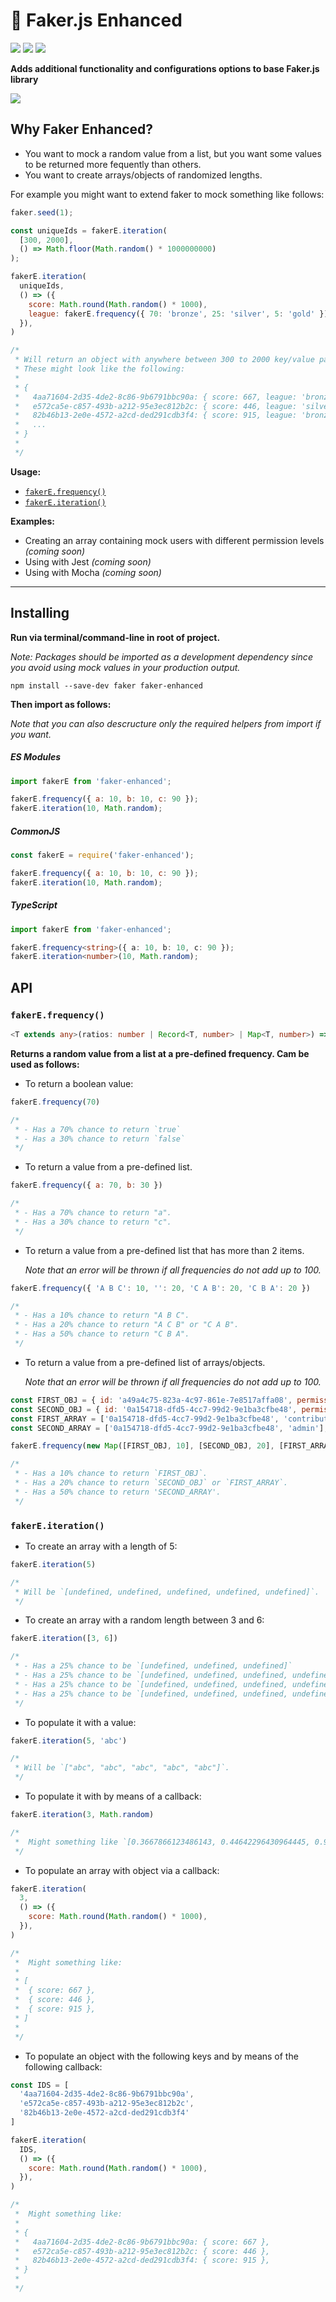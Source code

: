# 🎠 Faker.js Enhanced 

[![](https://travis-ci.org/schalkventer/react-html-connector.svg?branch=master)](https://travis-ci.org/schalkventer/react-html-connect) [![](https://img.shields.io/npm/dm/react-html-connector.svg)](https://www.npmjs.com/package/react-html-connector) [![](https://img.shields.io/badge/stability-experimental-orange.svg)](#package-state)

**Adds additional functionality and configurations options to base Faker.js library**

![](assets/es-logo.png)

## Why Faker Enhanced?

- You want to mock a random value from a list, but you want some values to be returned more fequently than others.
- You want to create arrays/objects of randomized lengths.

For example you might want to extend faker to mock something like follows:

```js
faker.seed(1);

const uniqueIds = fakerE.iteration(
  [300, 2000], 
  () => Math.floor(Math.random() * 1000000000)
);

fakerE.iteration(
  uniqueIds, 
  () => ({ 
    score: Math.round(Math.random() * 1000),
    league: fakerE.frequency({ 70: 'bronze', 25: 'silver', 5: 'gold' }),
  }),
)

/*
 * Will return an object with anywhere between 300 to 2000 key/value pairs.
 * These might look like the following:
 *
 * { 
 *   4aa71604-2d35-4de2-8c86-9b6791bbc90a: { score: 667, league: 'bronze' },
 *   e572ca5e-c857-493b-a212-95e3ec812b2c: { score: 446, league: 'silver' },
 *   82b46b13-2e0e-4572-a2cd-ded291cdb3f4: { score: 915, league: 'bronze' },
 *   ...
 * }
 * 
 */
```

**Usage:**

- [`fakerE.frequency()`](#)
- [`fakerE.iteration()`](#)

**Examples:**

- Creating an array containing mock users with different permission levels _(coming soon)_
- Using with Jest _(coming soon)_
- Using with Mocha _(coming soon)_

---

## Installing

**Run via terminal/command-line in root of project.**

_Note: Packages should be imported as a development dependency since you avoid using mock values in your production output._

`npm install --save-dev faker faker-enhanced`

**Then import as follows:**

_Note that you can also descructure only the required helpers from import if you want._

##### ES Modules

```js
import fakerE from 'faker-enhanced';

fakerE.frequency({ a: 10, b: 10, c: 90 });
fakerE.iteration(10, Math.random);
```

##### CommonJS

```js
const fakerE = require('faker-enhanced');

fakerE.frequency({ a: 10, b: 10, c: 90 });
fakerE.iteration(10, Math.random);
```

##### TypeScript

```ts
import fakerE from 'faker-enhanced';

fakerE.frequency<string>({ a: 10, b: 10, c: 90 });
fakerE.iteration<number>(10, Math.random);
```

## **API**

### `fakerE.frequency()`

```ts
<T extends any>(ratios: number | Record<T, number> | Map<T, number>) => T
```

**Returns a random value from a list at a pre-defined frequency. Cam be used as follows:**

- To return a boolean value:

```js
fakerE.frequency(70) 

/*
 * - Has a 70% chance to return `true`
 * - Has a 30% chance to return `false`
 */
```

- To return a value from a pre-defined list.

```js
fakerE.frequency({ a: 70, b: 30 })

/*
 * - Has a 70% chance to return "a".
 * - Has a 30% chance to return "c".
 */
```

- To return a value from a pre-defined list that has more than 2 items.
  
  _Note that an error will be thrown if all frequencies do not add up to 100._

```js
fakerE.frequency({ 'A B C': 10, '': 20, 'C A B': 20, 'C B A': 20 })

/*
 * - Has a 10% chance to return "A B C".
 * - Has a 20% chance to return "A C B" or "C A B".
 * - Has a 50% chance to return "C B A".
 */
```

- To return a value from a pre-defined list of arrays/objects.
  
  _Note that an error will be thrown if all frequencies do not add up to 100._

```js
const FIRST_OBJ = { id: 'a49a4c75-823a-4c97-861e-7e8517affa08', permissions: 'contributor' });
const SECOND_OBJ = { id: '0a154718-dfd5-4cc7-99d2-9e1ba3cfbe48', permissions: 'editor' });
const FIRST_ARRAY = ['0a154718-dfd5-4cc7-99d2-9e1ba3cfbe48', 'contributor'];
const SECOND_ARRAY = ['0a154718-dfd5-4cc7-99d2-9e1ba3cfbe48', 'admin']; 

fakerE.frequency(new Map([FIRST_OBJ, 10], [SECOND_OBJ, 20], [FIRST_ARRAY, 20], [SECOND_ARRAY, 50]]))

/*
 * - Has a 10% chance to return `FIRST_OBJ`.
 * - Has a 20% chance to return `SECOND_OBJ` or `FIRST_ARRAY`.
 * - Has a 50% chance to return 'SECOND_ARRAY'.
 */
```

### `fakerE.iteration()`

- To create an array with a length of 5:

```js
fakerE.iteration(5) 

/*
 * Will be `[undefined, undefined, undefined, undefined, undefined]`.
 */
```

- To create an array with a random length between 3 and 6:

```js
fakerE.iteration([3, 6]) 

/*
 * - Has a 25% chance to be `[undefined, undefined, undefined]`
 * - Has a 25% chance to be `[undefined, undefined, undefined, undefined]`.
 * - Has a 25% chance to be `[undefined, undefined, undefined, undefined, undefined]`.
 * - Has a 25% chance to be `[undefined, undefined, undefined, undefined, undefined, undefined]`.
 */
```

- To populate it with a value:

```js
fakerE.iteration(5, 'abc') 

/*
 * Will be `["abc", "abc", "abc", "abc", "abc"]`.
 */
```

- To populate it with by means of a callback:

```js
fakerE.iteration(3, Math.random) 

/*
 *  Might something like `[0.3667866123486143, 0.44642296430964445, 0.915051909777594]`
 */
```

- To populate an array with object via a callback:

```js
fakerE.iteration(
  3, 
  () => ({
    score: Math.round(Math.random() * 1000), 
  }),
)

/*
 *  Might something like:
 *
 * [ 
 *  { score: 667 },
 *  { score: 446 },
 *  { score: 915 },
 * ]
 *
 */
```

- To populate an object with the following keys and by means of the following callback:

```js
const IDS = [
  '4aa71604-2d35-4de2-8c86-9b6791bbc90a', 
  'e572ca5e-c857-493b-a212-95e3ec812b2c', 
  '82b46b13-2e0e-4572-a2cd-ded291cdb3f4'
]

fakerE.iteration(
  IDS, 
  () => ({ 
    score: Math.round(Math.random() * 1000), 
  }),
)

/*
 *  Might something like:
 *
 * { 
 *   4aa71604-2d35-4de2-8c86-9b6791bbc90a: { score: 667 },
 *   e572ca5e-c857-493b-a212-95e3ec812b2c: { score: 446 },
 *   82b46b13-2e0e-4572-a2cd-ded291cdb3f4: { score: 915 },
 * }
 * 
 */
```
